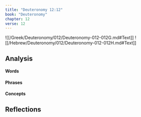 ```yaml
---
title: "Deuteronomy 12:12"
book: "Deuteronomy"
chapter: 12
verse: 12
---
```

![[/Greek/Deuteronomy/012/Deuteronomy-012-012G.md#Text]]
![[/Hebrew/Deuteronomy/012/Deuteronomy-012-012H.md#Text]]

## Analysis

#### Words

#### Phrases

#### Concepts

## Reflections
